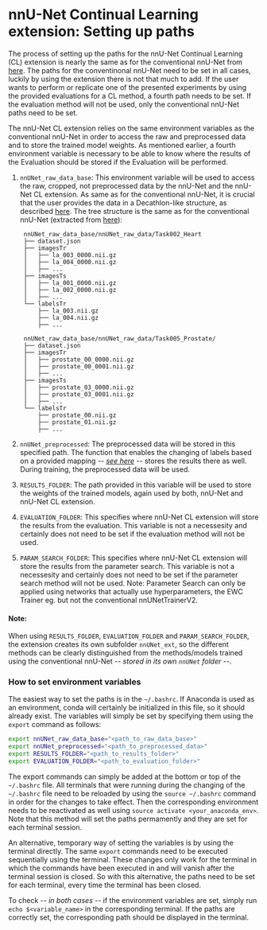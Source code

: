 # nnU-Net Continual Learning extension: Setting up paths

The process of setting up the paths for the nnU-Net Continual Learning (CL) extension is nearly the same as for the conventional nnU-Net from [here](https://github.com/MIC-DKFZ/nnUNet/blob/master/documentation/setting_up_paths.md). The paths for the conventinonal nnU-Net need to be set in all cases, luckily by using the extension there is not that much to add. If the user wants to perform or replicate one of the presented experiments by using the provided evaluations for a CL method, a fourth path needs to be set. If the evaluation method will not be used, only the conventional nnU-Net paths need to be set.

The nnU-Net CL extension relies on the same environment variables as the conventional nnU-Net in order to access the raw and preprocessed data and to store the trained model weights. As mentioned earlier, a fourth environment variable is necessary to be able to know where the results of the Evaluation should be stored if the Evaluation will be performed.

1. `nnUNet_raw_data_base`: This environment variable will be used to access the raw, cropped, not preprocessed data by the nnU-Net and the nnU-Net CL extension. As same as for the conventional nnU-Net, it is crucial that the user provides the data in a Decathlon-like structure, as described [here](https://github.com/MIC-DKFZ/nnUNet/blob/master/documentation/dataset_conversion.md). The tree structure is the same as for the conventional nnU-Net (extracted from [here](https://github.com/MIC-DKFZ/nnUNet/blob/master/documentation/setting_up_paths.md)):

        nnUNet_raw_data_base/nnUNet_raw_data/Task002_Heart
        ├── dataset.json
        ├── imagesTr
        │   ├── la_003_0000.nii.gz
        │   ├── la_004_0000.nii.gz
        │   ├── ...
        ├── imagesTs
        │   ├── la_001_0000.nii.gz
        │   ├── la_002_0000.nii.gz
        │   ├── ...
        └── labelsTr
            ├── la_003.nii.gz
            ├── la_004.nii.gz
            ├── ...

        nnUNet_raw_data_base/nnUNet_raw_data/Task005_Prostate/
        ├── dataset.json
        ├── imagesTr
        │   ├── prostate_00_0000.nii.gz
        │   ├── prostate_00_0001.nii.gz
        │   ├── ...
        ├── imagesTs
        │   ├── prostate_03_0000.nii.gz
        │   ├── prostate_03_0001.nii.gz
        │   ├── ...
        └── labelsTr
            ├── prostate_00.nii.gz
            ├── prostate_01.nii.gz
            ├── ...

2. `nnUNet_preprocessed`: The preprocessed data will be stored in this specified path. The function that enables the changing of labels based on a provided mapping *-- [see here](change_mask_labels.md) --* stores the results there as well. During training, the preprocessed data will be used.

3. `RESULTS_FOLDER`: The path provided in this variable will be used to store the weights of the trained models, again used by both, nnU-Net and nnU-Net CL extension.

4. `EVALUATION_FOLDER`: This specifies where nnU-Net CL extension will store the results from the evaluation. This variable is not a necessesity and certainly does not need to be set if the evaluation method will not be used.

4. `PARAM_SEARCH_FOLDER`: This specifies where nnU-Net CL extension will store the results from the parameter search. This variable is not a necessesity and certainly does not need to be set if the parameter search method will not be used. Note: Parameter Search can only be applied using networks that actually use hyperparameters, the EWC Trainer eg. but not the conventional nnUNetTrainerV2.

#### Note:
When using `RESULTS_FOLDER`, `EVALUATION_FOLDER` and `PARAM_SEARCH_FOLDER`, the extension creates its own subfolder `nnUNet_ext`, so the different methods can be clearly distinguished from the methods/models trained using the conventional nnU-Net *-- stored in its own `nnUNet` folder --*.

### How to set environment variables
The easiest way to set the paths is in the `~/.bashrc`. If Anaconda is used as an environment, conda will certainly be initialized in this file, so it should already exist. The variables will simply be set by specifying them using the `export` command as follows:

```bash
export nnUNet_raw_data_base="<path_to_raw_data_base>"
export nnUNet_preprocessed="<path_to_preprocessed_data>"
export RESULTS_FOLDER="<path_to_results_folder>"
export EVALUATION_FOLDER="<path_to_evaluation_folder>"
```

The export commands can simply be added at the bottom or top of the `~/.bashrc` file. All terminals that were running during the changing of the `~/.bashrc` file need to be reloaded by using the `source ~/.bashrc` command in order for the changes to take effect. Then the corresponding environment needs to be reactivated as well using `source activate <your_anaconda_env>`. Note that this method will set the paths permamently and they are set for each terminal session.

An alternative, temporary way of setting the variables is by using the terminal directly. The same `export` commands need to be executed sequentially using the terminal. These changes only work for the terminal in which the commands have been executed in and will vanish after the terminal session is closed. So with this alternative, the paths need to be set for each terminal, every time the terminal has been closed.

To check *-- in both cases --* if the environment variables are set, simply run `echo $<variable_name>` in the corresponding terminal. If the paths are correctly set, the corresponding path should be displayed in the terminal.
